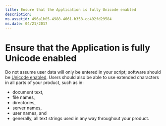 ```yaml
---
title: Ensure that the Application is fully Unicode enabled
description: 
ms.assetid: 496a1b05-4988-4661-b358-cc492fd29584
ms.date: 04/21/2017
---
```

# Ensure that the Application is fully Unicode enabled

Do not assume user data will only be entered in your script; software should be [Unicode enabled](../encoding/encoding-overview.md). Users should also be able to use extended characters in all parts of your product, such as in:

-   document text,
-   file names,
-   directories,
-   server names,
-   user names, and
-   generally, all text strings used in any way throughout your product.